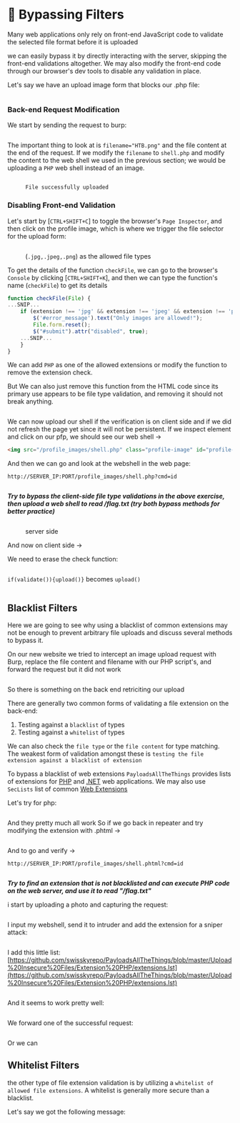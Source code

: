 # 🦘 Bypassing Filters

Many web applications only rely on front-end JavaScript code to validate the selected file format before it is uploaded

we can easily bypass it by directly interacting with the server, skipping the front-end validations altogether. We may also modify the front-end code through our browser's dev tools to disable any validation in place.

Let's say we have an upload image form that blocks our .php file:

<figure><img src="../../../.gitbook/assets/image (1) (1) (1) (1) (1) (1) (1) (1) (1) (1) (1) (1) (1) (1) (1) (1) (1) (1) (1) (1).png" alt=""><figcaption></figcaption></figure>

### Back-end Request Modification

We start by sending the request to burp:

<figure><img src="../../../.gitbook/assets/image (1) (1) (1) (1) (1) (1) (1) (1) (1) (1) (1) (1) (1) (1) (1) (1) (1) (1) (1) (1) (1).png" alt=""><figcaption></figcaption></figure>

The important thing to look at is `filename="HTB.png"` and the file content at the end of the request. If we modify the `filename` to `shell.php` and modify the content to the web shell we used in the previous section; we would be uploading a `PHP` web shell instead of an image.

<figure><img src="../../../.gitbook/assets/image (2) (1) (1) (1) (1) (1) (1) (1) (1) (1) (1) (1) (1) (1) (1) (1) (1).png" alt=""><figcaption><p><code>File successfully uploaded</code></p></figcaption></figure>

### Disabling Front-end Validation

Let's start by \[`CTRL+SHIFT+C`] to toggle the browser's `Page Inspector`, and then click on the profile image, which is where we trigger the file selector for the upload form:

<figure><img src="../../../.gitbook/assets/image (3) (1) (1) (1) (1) (1) (1) (1) (1) (1) (1) (1) (1) (1) (1).png" alt=""><figcaption><p>(<code>.jpg,.jpeg,.png</code>) as the allowed file types</p></figcaption></figure>

To get the details of the function `checkFile`, we can go to the browser's `Console` by clicking \[`CTRL+SHIFT+K`], and then we can type the function's name (`checkFile`) to get its details

```javascript
function checkFile(File) {
...SNIP...
    if (extension !== 'jpg' && extension !== 'jpeg' && extension !== 'png') {
        $('#error_message').text("Only images are allowed!");
        File.form.reset();
        $("#submit").attr("disabled", true);
    ...SNIP...
    }
}
```

We can add `PHP` as one of the allowed extensions or modify the function to remove the extension check.

But We can also just remove this function from the HTML code since its primary use appears to be file type validation, and removing it should not break anything.

<figure><img src="../../../.gitbook/assets/image (4) (1) (1) (1) (1) (1) (1) (1) (1) (1) (1) (1) (1) (1).png" alt=""><figcaption></figcaption></figure>

We can now upload our shell if the verification is on client side and if we did not refresh the page yet since it will not be persistent. If we inspect element and click on our pfp, we should see our web shell ->

```html
<img src="/profile_images/shell.php" class="profile-image" id="profile-image">
```

And then we can go and look at the webshell in the web page:

```
http://SERVER_IP:PORT/profile_images/shell.php?cmd=id
```

<figure><img src="../../../.gitbook/assets/image (5) (1) (1) (1) (1) (1) (1) (1) (1) (1).png" alt=""><figcaption></figcaption></figure>

_**Try to bypass the client-side file type validations in the above exercise, then upload a web shell to read /flag.txt (try both bypass methods for better practice)**_

<figure><img src="../../../.gitbook/assets/image (8) (1) (1) (1) (1) (1) (1) (1).png" alt=""><figcaption><p>server side</p></figcaption></figure>

And now on client side ->

We need to erase the check function:

<figure><img src="../../../.gitbook/assets/image (10) (1) (1) (1) (1) (1) (1).png" alt=""><figcaption></figcaption></figure>

`if(validate()){upload()}` becomes `upload()`

<figure><img src="../../../.gitbook/assets/image (9) (1) (1) (1) (1) (1) (1) (1).png" alt=""><figcaption></figcaption></figure>

## Blacklist Filters

Here we are going to see why using a blacklist of common extensions may not be enough to prevent arbitrary file uploads and discuss several methods to bypass it.

On our new website we tried to intercept an image upload request with Burp, replace the file content and filename with our PHP script's, and forward the request but it did not work

<figure><img src="../../../.gitbook/assets/image (1315).png" alt=""><figcaption></figcaption></figure>

So there is something on the back end retriciting our upload

There are generally two common forms of validating a file extension on the back-end:

1. Testing against a `blacklist` of types
2. Testing against a `whitelist` of types

We can also check the `file type` or the `file content` for type matching. The weakest form of validation amongst these is `testing the file extension against a blacklist of extension`

To bypass a blacklist of web extensions `PayloadsAllTheThings` provides lists of extensions for [PHP](https://github.com/swisskyrepo/PayloadsAllTheThings/blob/master/Upload%20Insecure%20Files/Extension%20PHP/extensions.lst) and [.NET](https://github.com/swisskyrepo/PayloadsAllTheThings/tree/master/Upload%20Insecure%20Files/Extension%20ASP) web applications. We may also use `SecLists` list of common [Web Extensions](https://github.com/danielmiessler/SecLists/blob/master/Discovery/Web-Content/web-extensions.txt)

Let's try for php:

<figure><img src="../../../.gitbook/assets/image (1316).png" alt=""><figcaption></figcaption></figure>

And they pretty much all work So if we go back in repeater and try modifying the extension with .phtml ->

<figure><img src="../../../.gitbook/assets/image (1317).png" alt=""><figcaption></figcaption></figure>

And to go and verify ->

```
http://SERVER_IP:PORT/profile_images/shell.phtml?cmd=id
```

<figure><img src="../../../.gitbook/assets/image (1318).png" alt=""><figcaption></figcaption></figure>

_**Try to find an extension that is not blacklisted and can execute PHP code on the web server, and use it to read "/flag.txt"**_

i start by uploading a photo and capturing the request:

<figure><img src="../../../.gitbook/assets/image (1319).png" alt=""><figcaption></figcaption></figure>

I input my webshell, send it to intruder and add the extension for a sniper attack:

<figure><img src="../../../.gitbook/assets/image (1320).png" alt=""><figcaption></figcaption></figure>

I add this little list:[https://github.com/swisskyrepo/PayloadsAllTheThings/blob/master/Upload%20Insecure%20Files/Extension%20PHP/extensions.lst](https://github.com/swisskyrepo/PayloadsAllTheThings/blob/master/Upload%20Insecure%20Files/Extension%20PHP/extensions.lst)

<figure><img src="../../../.gitbook/assets/image (1321).png" alt=""><figcaption></figcaption></figure>

And it seems to work pretty well:

<figure><img src="../../../.gitbook/assets/image (1322).png" alt=""><figcaption></figcaption></figure>

We forward one of the successful request:

<figure><img src="../../../.gitbook/assets/image (1323).png" alt=""><figcaption></figcaption></figure>

Or we can&#x20;

## Whitelist Filters

the other type of file extension validation is by utilizing a `whitelist of allowed file extensions`. A whitelist is generally more secure than a blacklist.

Let's say we got the following message:

<figure><img src="../../../.gitbook/assets/image (1) (1) (1) (1) (1) (1) (1) (1) (1) (1) (1) (1) (1) (1) (1) (1) (1) (1) (1).png" alt=""><figcaption></figcaption></figure>
